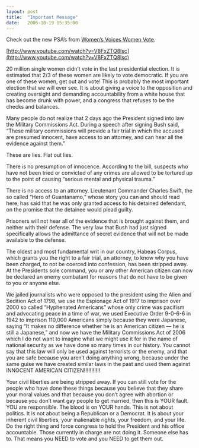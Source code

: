 ```yaml
---
layout: post
title:  "Important Message"
date:   2006-10-19 15:35:00
---
```

Check out the new PSA’s from [Women’s Voices Women Vote](https://www.wvwvaf.org/).

[http://www.youtube.com/watch?v=V8FxZTQ8lsc](http://www.youtube.com/watch?v=V8FxZTQ8lsc)

20 million single women didn’t vote in the last presidential election.  It is estimated that 2/3 of these women are likely to vote democratic.  If you are one of these women, get out and vote!  This is probably the most important election that we will ever see.  It is about giving a voice to the opposition and creating oversight and demanding accountability from a white house that has become drunk with power, and a congress that refuses to be the checks and balances.

Many people do not realize that 2 days ago the President signed into law the Military Commissions Act.  During a speech after signing Bush said, “These military commissions will provide a fair trial in which the accused are presumed innocent, have access to an attorney, and can hear all the evidence against them.”

These are lies.  Flat out lies.

There is no presumption of innocence.  According to the bill, suspects who have not been tried or convicted of any crimes are allowed to be tortured up to the point of causing “serious mental and physical trauma.”

There is no access to an attorney.  Lieutenant Commander Charles Swift, the so called “Hero of Guantanamo,” whose story you can and should read here, has said that he was only granted access to his detained defendant, on the promise that the detainee would plead guilty.

Prisoners will not hear all of the evidence that is brought against them, and neither with their defense.  The very law that Bush had just signed specifically allows the admittance of secret evidence that will not be made available to the defense.

The oldest and most fundamental writ in our country, Habeas Corpus, which grants you the right to a fair trial, an attorney, to know why you have been charged, to not be coerced into confession, has been stripped away.  At the Presidents sole command, you or any other American citizen can now be declared an enemy combatant for reasons that do not have to be given to you or anyone else.

We jailed journalists who were opposed to the president using the Alien and Sedition Act of 1798, we use the Espionage Act of 1917 to imprison over 2000 so called “Hyphenated Americans” whose only crime was pacifism and advocating peace in a time of war, we used Executive Order 9-0-6-6 in 1942 to imprison 110,000 Americans simply because they were Japanese, saying “It makes no difference whether he is an American citizen — he is still a Japanese,” and now we have the Military Commissions Act of 2006 which I do not want to imagine what we might use it for in the name of national security as we have done so many times in our history.  You cannot say that this law will only be used against terrorists or the enemy, and that you are safe because you aren’t doing anything wrong, because under the same guise we have created similar laws in the past and used them against INNOCENT AMERICAN CITIZEN!!!!!!!!!!!

Your civil liberties are being stripped away.  If you can still vote for the people who have done these things because you believe that they share your moral values and that because you don’t agree with abortion or because you don’t want gay people to get married, then this is YOUR fault.  YOU are responsible.  The blood is on YOUR hands. This is not about politics.  It is not about being a Republican or a Democrat.  It is about your inherent civil liberties, your inalienable rights, your freedom, and your life.  Do the right thing and force congress to hold the President and his office accountable.  Those currently in charge are not doing it.  Someone else has to.  That means you NEED to vote and you NEED to get them out.
